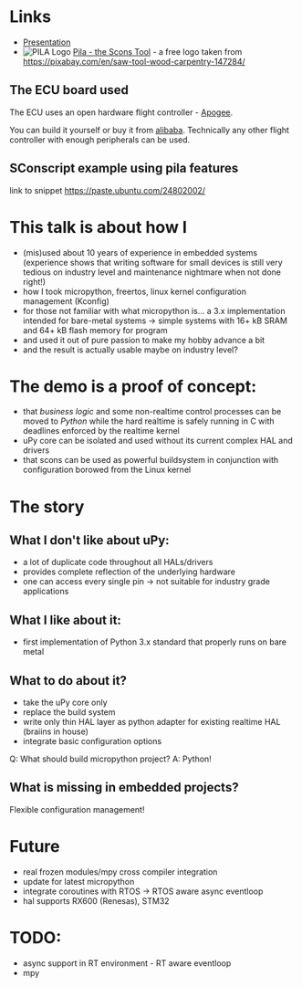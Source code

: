 # Links

- [Presentation](micropython-on-the-water.pdf)
- ![PILA Logo](saw64.png) [Pila - the Scons Tool](https://github.com/braiins/pila.git) - a free logo taken from https://pixabay.com/en/saw-tool-wood-carpentry-147284/

## The ECU board used

The ECU uses an open hardware flight controller - [Apogee](http://wiki.paparazziuav.org/wiki/Apogee/v1.00).

You can build it yourself or buy it from [alibaba](https://www.alibaba.com/product-detail/paparazzi-apogee-UAV-Flight-Control-ppz_60277228722.html). Technically any other flight controller with enough peripherals can be used.

## SConscript example using pila features
link to snippet https://paste.ubuntu.com/24802002/


# This talk is about how I
- (mis)used about 10 years of experience in embedded systems (experience shows that writing software for small devices is still very tedious on industry level and maintenance nightmare when not done right!)
- how I took micropython, freertos, linux kernel configuration management (Kconfig)
- for those not familiar with what micropython is... a 3.x implementation intended for bare-metal systems -> simple systems with 16+ kB SRAM and 64+ kB flash memory for program
- and used it out of pure passion to make my hobby advance a bit
- and the result is actually usable maybe on industry level?

# The demo is a proof of concept:

- that *business logic* and some non-realtime control processes can be moved to *Python* while the hard realtime is safely running in C with deadlines enforced by the realtime kernel
- uPy core can be isolated and used without its current complex HAL and drivers
- that scons can be used as powerful buildsystem in conjunction with configuration borowed from the Linux kernel

# The story

## What I don't like about uPy:
- a lot of duplicate code throughout all HALs/drivers
- provides complete reflection of the underlying hardware
- one can access every single pin -> not suitable for industry grade applications

## What I like about it:
- first implementation of Python 3.x standard that properly runs on bare metal


## What to do about it?
- take the uPy core only
- replace the build system
- write only thin HAL layer as python adapter for existing realtime HAL (braiins in house)
- integrate basic configuration options

Q: What should build micropython project?
A: Python!

## What is missing in embedded projects?
Flexible configuration management!

# Future
- real frozen modules/mpy cross compiler integration
- update for latest micropython
- integrate coroutines with RTOS -> RTOS aware async eventloop
- hal supports RX600 (Renesas), STM32


# TODO:
- async support in RT environment - RT aware eventloop
- mpy
